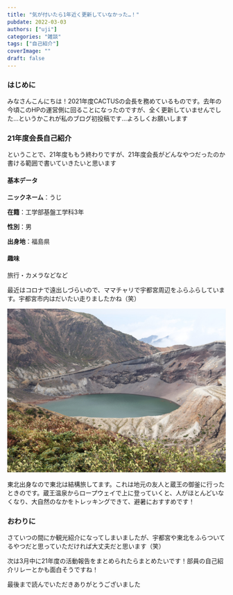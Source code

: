 ```yaml
---
title: "気が付いたら1年近く更新していなかった…！"
pubdate: 2022-03-03
authors: ["uji"]
categories: "雑談"
tags: ["自己紹介"]
coverImage: ""
draft: false
---
```


### **はじめに**

みなさんこんにちは！2021年度CACTUSの会長を務めているものです。去年の今頃このHPの運営側に回ることになったのですが、全く更新していませんでした…というかこれが私のブログ初投稿です…よろしくお願いします

### 21年度会長自己紹介

ということで、21年度ももう終わりですが、21年度会長がどんなやつだったのか書ける範囲で書いていきたいと思います

#### 基本データ

**ニックネーム**：うじ

**在籍**：工学部基盤工学科3年

**性別**：男

**出身地**：福島県

#### 趣味

旅行・カメラなどなど

最近はコロナで遠出しづらいので、ママチャリで宇都宮周辺をふらふらしています。宇都宮市内はだいたい走りましたかね（笑）

![](../../assets/post/20220303/IMG_7615-scaled.jpg)

東北出身なので東北は結構旅してます。これは地元の友人と蔵王の御釜に行ったときのです。蔵王温泉からロープウェイで上に登っていくと、人がほとんどいなくなり、大自然のなかをトレッキングできて、避暑におすすめです！

### おわりに

さていつの間にか観光紹介になってしまいましたが、宇都宮や東北をふらついてるやつだと思っていただければ大丈夫だと思います（笑）

次は3月中に21年度の活動報告をまとめられたらまとめたいです！部員の自己紹介リレーとかも面白そうですね！

最後まで読んでいただきありがとうございました
